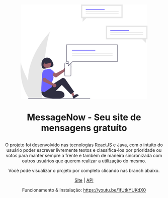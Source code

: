 <p align="center"> <img height="300" weight="203000" src="assets/logo.svg"/>

# <p align="center">MessageNow - Seu site de mensagens gratuíto</p>
<p align="center">O projeto foi desenvolvido nas tecnologias ReactJS e Java, com o intuito do usuário poder escrever livremente textos e classifica-los por prioridade ou votos para manter sempre a frente e também de maneira sincronizada com outros usuários que querem realizar a utilização do mesmo.

<p align="center">Você pode visualizar o projeto por completo clicando nas branch abaixo.

<div align="center">

[Site](https://github.com/TheMartinfer22/Projeto-UpList/tree/website)
|
[API](https://github.com/TheMartinfer22/Projeto-UpList/tree/api)
  
  Funcionamento & Instalação: https://youtu.be/1fUtkYUKdX0

</div>
